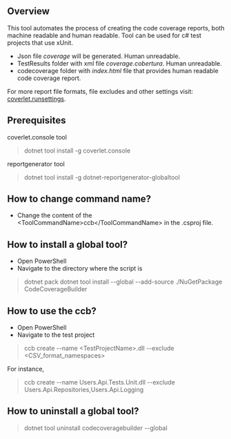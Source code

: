 ## Overview

This tool automates the process of creating the code coverage reports, both machine readable and human readable.
Tool can be used for c# test projects that use xUnit.

- Json file *coverage* will be generated. Human unreadable. 
- TestResults folder with xml file *coverage.cobertura*. Human unreadable.
- codecoverage folder with *index.html* file that provides human readable code coverage report.

For more report file formats, file excludes and other settings visit: [coverlet.runsettings](https://github.com/coverlet-coverage/coverlet/blob/master/Documentation/VSTestIntegration.md).

## Prerequisites

coverlet.console tool
> dotnet tool install -g coverlet.console

reportgenerator tool
> dotnet tool install -g dotnet-reportgenerator-globaltool

## How to change command name?

- Change the content of the \<ToolCommandName\>ccb\</ToolCommandName\> in the .csproj file.

## How to install a global tool?

- Open PowerShell
- Navigate to the directory where the script is
> dotnet pack
> dotnet tool install --global --add-source ./NuGetPackage CodeCoverageBuilder

## How to use the ccb?

- Open PowerShell
- Navigate to the test project 
> ccb create --name \<TestProjectName>.dll --exclude <CSV_format_namespaces>

For instance,
> ccb create --name Users.Api.Tests.Unit.dll --exclude Users.Api.Repositories,Users.Api.Logging

## How to uninstall a global tool?

> dotnet tool uninstall codecoveragebuilder --global